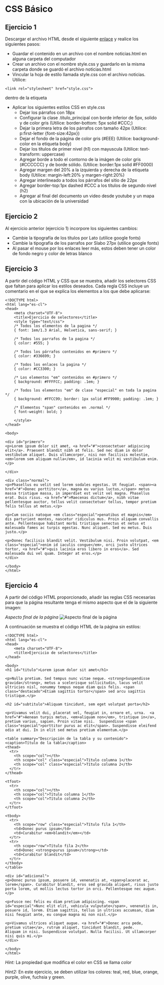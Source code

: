 # CSS Básico

## Ejercicio 1
Descargar el archivo HTML desde el siguiente [enlace](https://raw.githubusercontent.com/mcantillana/curso_frontend_html_css/gh-pages/ejercicio_noticia.html) y realice los siguientes pasos:
* Guardar el contenido en un archivo con el nombre noticias.html en alguna carpeta del computador
* Crear un archivo con el nombre style.css y guardarlo en la misma carpeta donde se guardó el archivo noticias.html
* Vincular la hoja de estilo llamada style.css con el archivo noticias. Utilice: 

~~~
<link rel="stylesheet" href="style.css">
~~~

dentro de la etiqueta <head>

* Aplicar los siguientes estilos CSS en style.css
    * Dejar los párrafos con 18px
    * Configurar la clase .titulo_principal  con borde inferior de 5px, solido y de color gris (Utilice: border-bottom: 5px solid #CCC;)
    * Dejar la primera letra de los párrafos con tamaño 42px (Utilice: p:first-letter {font-size:42px})
    * Dejar el fondo de la página de color gris (#EEE) (Utilice: background-color en la etiqueta body)
    * Dejar los títulos de primer nivel (h1) con mayuscula (Utilice: text-transform: uppercase)
    * Agregar borde a todo el contorno de la imágen de color gris (#CCCCCC) y de borde sólido. (Utilice: border:1px solid #FF0000)
    * Agregar margen del 20% a la izquierda y derecha de la etiqueta body (Utilice: margin-left:20% y margen-right:20%)
    * Agregar interlineado a todos los párrafos del sitio de 22px
    * Agregar border-top:1px dashed #CCC a los títulos de segundo nivel  (h2)
    * Agregar al final del documento un video desde youtube y un mapa con la ubicación de la universidad

## Ejercicio 2

Al ejercicio anterior (ejercicio 1) incorpore los siguientes cambios:
* Cambie la tipografía de los títulos por Lato (utilice google fonts)
* Cambie la tipografia de los parrafos por Slabo 27px (utilice google fonts)
* Al pasar el mouse por los enlaces leer más, estos deben tener un color de fondo negro y color de letras blanco

## Ejercicio 3
A partir del código HTML y CSS que se muestra, añadir los selectores CSS que faltan para aplicar los estilos deseados. Cada regla CSS incluye un comentario en el que se explica los elementos a los que debe aplicarse:

~~~
<!DOCTYPE html>
<html lang="es-cl">
<head>
    <meta charset="UTF-8">
    <title>Ejercicio de selectores</title>
    <style type="text/css">
    /* Todos los elementos de la pagina */
    { font: 1em/1.3 Arial, Helvetica, sans-serif; }
     
    /* Todos los parrafos de la pagina */
    { color: #555; }
     
    /* Todos los párrafos contenidos en #primero */
    { color: #336699; }
     
    /* Todos los enlaces la pagina */
    { color: #CC3300; }
     
    /* Los elementos "em" contenidos en #primero */
    { background: #FFFFCC; padding: .1em; }
     
    /* Todos los elementos "em" de clase "especial" en toda la pagina */
    { background: #FFCC99; border: 1px solid #FF9900; padding: .1em; }
     
    /* Elementos "span" contenidos en .normal */
    { font-weight: bold; }
     
    </style>
</head>
 
<body>
 
<div id="primero">
<p>Lorem ipsum dolor sit amet, <a href="#">consectetuer adipiscing elit</a>. Praesent blandit nibh at felis. Sed nec diam in dolor vestibulum aliquet. Duis ullamcorper, nisi non facilisis molestie, <em>lorem sem aliquam nulla</em>, id lacinia velit mi vestibulum enim.</p>
 
</div>
 
<div class="normal">
<p>Phasellus eu velit sed lorem sodales egestas. Ut feugiat. <span><a href="#">Donec porttitor</a>, magna eu varius luctus,</span> metus massa tristique massa, in imperdiet est velit vel magna. Phasellus erat. Duis risus. <a href="#">Maecenas dictum</a>, nibh vitae pellentesque auctor, tellus velit consectetuer tellus, tempor pretium felis tellus at metus.</p>
 
<p>Cum sociis natoque <em class="especial">penatibus et magnis</em> dis parturient montes, nascetur ridiculus mus. Proin aliquam convallis ante. Pellentesque habitant morbi tristique senectus et netus et malesuada fames ac turpis egestas. Nunc aliquet. Sed eu metus. Duis justo.</p>
 
<p>Donec facilisis blandit velit. Vestibulum nisi. Proin volutpat, <em class="especial">enim id iaculis congue</em>, orci justo ultrices tortor, <a href="#">quis lacinia eros libero in eros</a>. Sed malesuada dui vel quam. Integer at eros.</p>
</div>
 
</body>
</html>
~~~

## Ejercicio 4
A partir del código HTML proporcionado, añadir las reglas CSS necesarias para que la página resultante tenga el mismo aspecto que el de la siguiente imagen:

*Aspecto final de la página*
![Aspecto final de la página](images/e0201.png)

A continuación se muestra el código HTML de la página sin estilos:

~~~
<!DOCTYPE html>
<html lang="es-cl">
<head>
    <meta charset="UTF-8">
    <title>Ejercicio de selectores</title>
</head>
 
<body>
<h1 id="titulo">Lorem ipsum dolor sit amet</h1>
 
<p>Nulla pretium. Sed tempus nunc vitae neque. <strong>Suspendisse gravida</strong>, metus a scelerisque sollicitudin, lacus velit 
ultricies nisl, nonummy tempus neque diam quis felis. <span class="destacado">Etiam sagittis tortor</span> sed arcu sagittis tristique.</p>
 
<h2 id="subtitulo">Aliquam tincidunt, sem eget volutpat porta</h2>
 
<p>Vivamus velit dui, placerat vel, feugiat in, ornare et, urna.  <a href="#">Aenean turpis metus, <em>aliquam non</em>, tristique in</a>, pretium varius, sapien. Proin vitae nisi.  Suspendisse <span class="especial">porttitor purus ac elit</span>. Suspendisse eleifend odio at dui. In in elit sed metus pretium elementum.</p>
 
<table summary="Descripción de la tabla y su contenido">
<caption>Título de la tabla</caption>
<thead>
  <tr>
    <th scope="col"></th>
    <th scope="col" class="especial">Título columna 1</th>
    <th scope="col" class="especial">Título columna 2</th>
  </tr>
</thead>
 
<tfoot>
  <tr>
    <th scope="col"></th>
    <th scope="col">Título columna 1</th>
    <th scope="col">Título columna 2</th>
  </tr>
</tfoot>
 
<tbody>
  <tr>
    <th scope="row" class="especial">Título fila 1</th>
    <td>Donec purus ipsum</td>
    <td>Curabitur <em>blandit</em></td>
  </tr>
  <tr>
    <th scope="row">Título fila 2</th>
    <td>Donec <strong>purus ipsum</strong></td>
    <td>Curabitur blandit</td>
  </tr>
</tbody>
</table>
 
<div id="adicional">
<p>Donec purus ipsum, posuere id, venenatis at, <span>placerat ac, lorem</span>. Curabitur blandit, eros sed gravida aliquet, risus justo 
porta lorem, ut mollis lectus tortor in orci. Pellentesque nec augue.</p>
 
<p>Fusce nec felis eu diam pretium adipiscing. <span id="especial">Nunc elit elit, vehicula vulputate</span>, venenatis in, 
posuere id, lorem. Etiam sagittis, tellus in ultrices accumsan, diam nisi feugiat ante, eu congue magna mi non nisl.</p>
 
<p>Vivamus ultrices aliquet augue. <a href="#">Donec arcu pede, pretium vitae</a>, rutrum aliquet, tincidunt blandit, pede. 
Aliquam in nisi. Suspendisse volutpat. Nulla facilisi. Ut ullamcorper nisi quis mi.</p>
</div>
 
</body>
</html>
~~~
*Hint:* La propiedad que modifica el color en CSS se llama _color_

*Hint2:* En este ejercicio, se deben utilizar los colores: teal, red, blue, orange, purple, olive, fuchsia y green.
